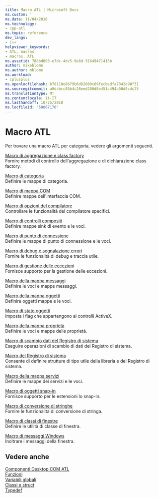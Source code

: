 ```yaml
---
title: Macro ATL | Microsoft Docs
ms.custom: ''
ms.date: 11/04/2016
ms.technology:
- cpp-atl
ms.topic: reference
dev_langs:
- C++
helpviewer_keywords:
- ATL, macros
- macros, ATL
ms.assetid: 788bd803-e7dc-4dc5-9e8d-31649471415b
author: mikeblome
ms.author: mblome
ms.workload:
- cplusplus
ms.openlocfilehash: b78110e8b79b6d82089c69fecbedfa7842e98f31
ms.sourcegitcommit: a9dcbcc85b4c28eed280d8e451c494a00d8c4c25
ms.translationtype: MT
ms.contentlocale: it-IT
ms.lasthandoff: 10/25/2018
ms.locfileid: "50067176"
---
```

# <a name="atl-macros"></a>Macro ATL

Per trovare una macro ATL per categoria, vedere gli argomenti seguenti.

[Macro di aggregazione e class factory](../../atl/reference/aggregation-and-class-factory-macros.md)<br/>
Fornire metodi di controllo dell'aggregazione e di dichiarazione class factory.

[Macro di categoria](../../atl/reference/category-macros.md)<br/>
Definire le mappe di categoria.

[Macro di mappa COM](../../atl/reference/com-map-macros.md)<br/>
Definire mappe dell'interfaccia COM.

[Macro di opzioni del compilatore](../../atl/reference/compiler-options-macros.md)<br/>
Controllare le funzionalità del compilatore specifici.

[Macro di controlli compositi](../../atl/reference/composite-control-macros.md)<br/>
Definire mappe sink di evento e le voci.

[Macro di punto di connessione](../../atl/reference/connection-point-macros.md)<br/>
Definire le mappe di punto di connessione e le voci.

[Macro di debug e segnalazione errori](../../atl/reference/debugging-and-error-reporting-macros.md)<br/>
Fornire le funzionalità di debug e traccia utile.

[Macro di gestione delle eccezioni](../../atl/reference/exception-handling-macros.md)<br/>
Fornisce supporto per la gestione delle eccezioni.

[Macro della mappa messaggi](../../atl/reference/message-map-macros-atl.md)<br/>
Definire le voci e mappe messaggi.

[Macro della mappa oggetti](../../atl/reference/object-map-macros.md)<br/>
Definire oggetti mappe e le voci.

[Macro di stato oggetti](../../atl/reference/object-status-macros.md)<br/>
Imposta i flag che appartengono ai controlli ActiveX.

[Macro della mappa proprietà](../../atl/reference/property-map-macros.md)<br/>
Definire le voci e mappe delle proprietà.

[Macro di scambio dati del Registro di sistema](../../atl/reference/registry-data-exchange-macros.md)<br/>
Eseguire operazioni di scambio di dati del Registro di sistema.

[Macro del Registro di sistema](../../atl/reference/registry-macros.md)<br/>
Consente di definire strutture di tipo utile della libreria e del Registro di sistema.

[Macro della mappa servizi](../../atl/reference/service-map-macros.md)<br/>
Definire le mappe dei servizi e le voci.

[Macro di oggetti snap-in](../../atl/reference/snap-in-object-macros.md)<br/>
Fornisce supporto per le estensioni lo snap-in.

[Macro di conversione di stringhe](string-conversion-macros.md)<br/>
Fornire le funzionalità di conversione di stringa.

[Macro di classi di finestre](../../atl/reference/window-class-macros.md)<br/>
Definire le utilità di classe di finestra.

[Macro di messaggi Windows](../../atl/reference/windows-messages-macros.md)<br/>
Inoltrare i messaggi della finestra.

## <a name="see-also"></a>Vedere anche

[Componenti Desktop COM ATL](../../atl/atl-com-desktop-components.md)<br/>
[Funzioni](../../atl/reference/atl-functions.md)<br/>
[Variabili globali](../../atl/reference/atl-global-variables.md)<br/>
[Classi e struct](../../atl/reference/atl-classes.md)<br/>
[Typedef](../../atl/reference/atl-typedefs.md)

